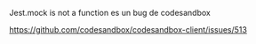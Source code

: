 Jest.mock is not a function es un bug de codesandbox

https://github.com/codesandbox/codesandbox-client/issues/513
